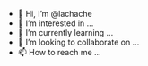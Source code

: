 - 👋 Hi, I’m @lachache
- 👀 I’m interested in ...
- 🌱 I’m currently learning ...
- 💞️ I’m looking to collaborate on ...
- 📫 How to reach me ...

<!---
lachache/lachache is a ✨ special ✨ repository because its `README.md` (this file) appears on your GitHub profile.
You can click the Preview link to take a look at your changes.
--->
